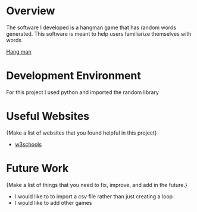 # Overview

The software I developed is a hangman game that has random words generated. This software is meant to help users 
familiarize themselves with words


[Hang man](https://youtu.be/YoDnszgn1F4)

# Development Environment

For this project I used python and imported the random library

# Useful Websites

{Make a list of websites that you found helpful in this project}
* [w3schools](https://www.w3schools.com/python/)


# Future Work

{Make a list of things that you need to fix, improve, and add in the future.}
* I would like to to import a csv file rather than just creating a loop
* I would like to add other games